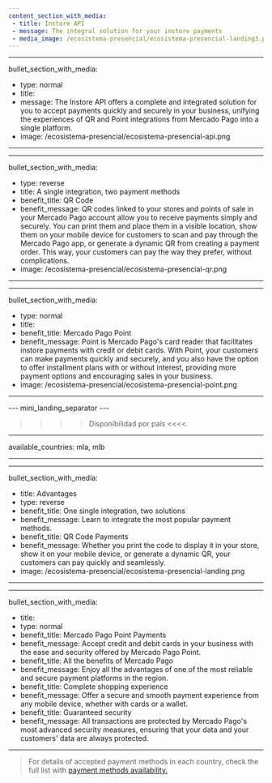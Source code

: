 ```yaml
---
content_section_with_media: 
 - title: Instore API
 - message: The integral solution for your instore payments
 - media_image: /ecosistema-presencial/ecosistema-presencial-landing3.png
---
```


---
bullet_section_with_media: 
 - type: normal
 - title: 
 - message: The Instore API offers a complete and integrated solution for you to accept payments quickly and securely in your business, unifying the experiences of QR and Point integrations from Mercado Pago into a single platform.
 - image: /ecosistema-presencial/ecosistema-presencial-api.png
---

---
bullet_section_with_media: 
 - type: reverse
 - title: A single integration, two payment methods
 - benefit_title: QR Code
 - benefit_message: QR codes linked to your stores and points of sale in your Mercado Pago account allow you to receive payments simply and securely. You can print them and place them in a visible location, show them on your mobile device for customers to scan and pay through the Mercado Pago app, or generate a dynamic QR from creating a payment order. This way, your customers can pay the way they prefer, without complications.
 - image: /ecosistema-presencial/ecosistema-presencial-qr.png
---

---
bullet_section_with_media: 
 - type: normal
 - title: 
 - benefit_title: Mercado Pago Point
 - benefit_message: Point is Mercado Pago's card reader that facilitates instore payments with credit or debit cards. With Point, your customers can make payments quickly and securely, and you also have the option to offer installment plans with or without interest, providing more payment options and encouraging sales in your business.
 - image: /ecosistema-presencial/ecosistema-presencial-point.png
---

--- mini_landing_separator ---

>>>> Disponibilidad por país <<<<
---
available_countries: mla, mlb

---

---
bullet_section_with_media: 
 - title: Advantages
 - type: reverse
 - benefit_title: One single integration, two solutions
 - benefit_message: Learn to integrate the most popular payment methods.
 - benefit_title: QR Code Payments
 - benefit_message: Whether you print the code to display it in your store, show it on your mobile device, or generate a dynamic QR, your customers can pay quickly and seamlessly.
 - image: /ecosistema-presencial/ecosistema-presencial-landing.png

---

---
bullet_section_with_media: 
 - title: 
 - type: normal
 - benefit_title: Mercado Pago Point Payments
 - benefit_message: Accept credit and debit cards in your business with the ease and security offered by Mercado Pago Point. 
 - benefit_title: All the benefits of Mercado Pago
 - benefit_message: Enjoy all the advantages of one of the most reliable and secure payment platforms in the region.
 - benefit_title: Complete shopping experience
 - benefit_message: Offer a secure and smooth payment experience from any mobile device, whether with cards or a wallet.
 - benefit_title: Guaranteed security
 - benefit_message: All transactions are protected by Mercado Pago's most advanced security measures, ensuring that your data and your customers' data are always protected.


---

 
 
> For details of accepted payment methods in each country, check the full list with [payment methods availability.](/developers/en/docs/sales-processing/payment-methods)
